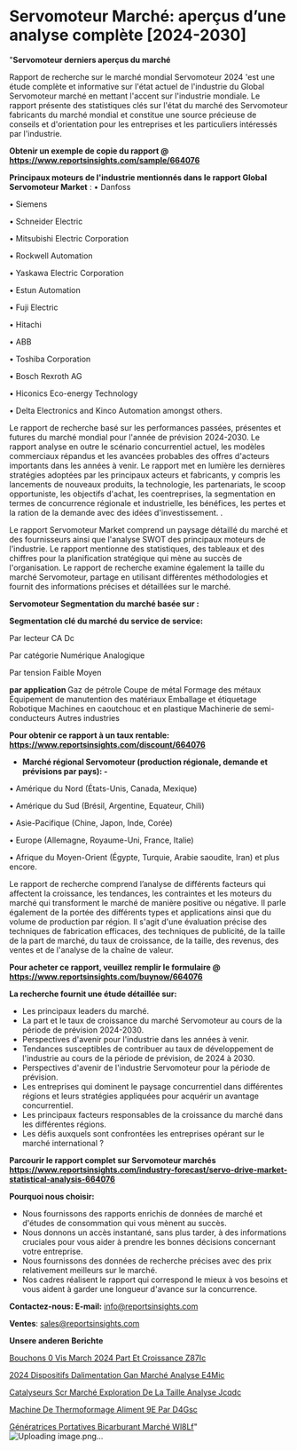 # Servomoteur Marché: aperçus d’une analyse complète [2024-2030]

"<strong>Servomoteur derniers aperçus du marché</strong>

Rapport de recherche sur le marché mondial Servomoteur 2024 'est une étude complète et informative sur l'état actuel de l'industrie du Global Servomoteur marché en mettant l'accent sur l'industrie mondiale. Le rapport présente des statistiques clés sur l'état du marché des Servomoteur fabricants du marché mondial et constitue une source précieuse de conseils et d'orientation pour les entreprises et les particuliers intéressés par l'industrie.

<strong>Obtenir un exemple de copie du rapport @ <a href=https://www.reportsinsights.com/sample/664076>https://www.reportsinsights.com/sample/664076</a></strong>

<strong>Principaux moteurs de l'industrie mentionnés dans le rapport Global Servomoteur Market</strong> :
• Danfoss

• Siemens

• Schneider Electric

• Mitsubishi Electric Corporation

• Rockwell Automation

• Yaskawa Electric Corporation

• Estun Automation

• Fuji Electric

• Hitachi

• ABB

• Toshiba Corporation

• Bosch Rexroth AG

• Hiconics Eco-energy Technology

• Delta Electronics and Kinco Automation amongst others.

Le rapport de recherche basé sur les performances passées, présentes et futures du marché mondial pour l'année de prévision 2024-2030. Le rapport analyse en outre le scénario concurrentiel actuel, les modèles commerciaux répandus et les avancées probables des offres d'acteurs importants dans les années à venir. Le rapport met en lumière les dernières stratégies adoptées par les principaux acteurs et fabricants, y compris les lancements de nouveaux produits, la technologie, les partenariats, le scoop opportuniste, les objectifs d'achat, les coentreprises, la segmentation en termes de concurrence régionale et industrielle, les bénéfices, les pertes et la ration de la demande avec des idées d'investissement. .

Le rapport Servomoteur Market comprend un paysage détaillé du marché et des fournisseurs ainsi que l'analyse SWOT des principaux moteurs de l'industrie. Le rapport mentionne des statistiques, des tableaux et des chiffres pour la planification stratégique qui mène au succès de l'organisation. Le rapport de recherche examine également la taille du marché Servomoteur, partage en utilisant différentes méthodologies et fournit des informations précises et détaillées sur le marché.

<strong>Servomoteur Segmentation du marché basée sur :</strong>

<strong> Segmentation clé du marché du service de service: </strong>

Par lecteur
CA
Dc

Par catégorie
Numérique
Analogique

Par tension
Faible
Moyen

<strong> par application </strong>
Gaz de pétrole
Coupe de métal
Formage des métaux
Équipement de manutention des matériaux
Emballage et étiquetage
Robotique
Machines en caoutchouc et en plastique
Machinerie de semi-conducteurs
Autres industries

<strong>Pour obtenir ce rapport à un taux rentable: <a href=https://www.reportsinsights.com/discount/664076>https://www.reportsinsights.com/discount/664076</a></strong>
<ul>
  <li><strong>Marché régional Servomoteur (production régionale, demande et prévisions par pays): -</strong></li>
</ul>
• Amérique du Nord (États-Unis, Canada, Mexique)

• Amérique du Sud (Brésil, Argentine, Equateur, Chili)

• Asie-Pacifique (Chine, Japon, Inde, Corée)

• Europe (Allemagne, Royaume-Uni, France, Italie)

• Afrique du Moyen-Orient (Égypte, Turquie, Arabie saoudite, Iran) et plus encore.

Le rapport de recherche comprend l’analyse de différents facteurs qui affectent la croissance, les tendances, les contraintes et les moteurs du marché qui transforment le marché de manière positive ou négative. Il parle également de la portée des différents types et applications ainsi que du volume de production par région. Il s'agit d'une évaluation précise des techniques de fabrication efficaces, des techniques de publicité, de la taille de la part de marché, du taux de croissance, de la taille, des revenus, des ventes et de l'analyse de la chaîne de valeur.

<strong>Pour acheter ce rapport, veuillez remplir le formulaire @   <a href=https://www.reportsinsights.com/buynow/664076>https://www.reportsinsights.com/buynow/664076</a></strong>

<strong>La recherche fournit une étude détaillée sur:</strong>
<ul>
  <li>Les principaux leaders du marché.</li>
  <li>La part et le taux de croissance du marché Servomoteur au cours de la période de prévision 2024-2030.</li>
  <li>Perspectives d'avenir pour l'industrie dans les années à venir.</li>
  <li>Tendances susceptibles de contribuer au taux de développement de l'industrie au cours de la période de prévision, de 2024 à 2030.</li>
  <li>Perspectives d'avenir de l'industrie Servomoteur pour la période de prévision.</li>
  <li>Les entreprises qui dominent le paysage concurrentiel dans différentes régions et leurs stratégies appliquées pour acquérir un avantage concurrentiel.</li>
  <li>Les principaux facteurs responsables de la croissance du marché dans les différentes régions.</li>
  <li>Les défis auxquels sont confrontées les entreprises opérant sur le marché international ?</li>
</ul>

<strong>Parcourir le rapport complet sur Servomoteur marchés <a href=https://www.reportsinsights.com/industry-forecast/servo-drive-market-statistical-analysis-664076>https://www.reportsinsights.com/industry-forecast/servo-drive-market-statistical-analysis-664076</a></strong>

<strong>Pourquoi nous choisir:</strong>
<ul>
  <li>Nous fournissons des rapports enrichis de données de marché et d'études de consommation qui vous mènent au succès.</li>
  <li>Nous donnons un accès instantané, sans plus tarder, à des informations cruciales pour vous aider à prendre les bonnes décisions concernant votre entreprise.</li>
  <li>Nous fournissons des données de recherche précises avec des prix relativement meilleurs sur le marché.</li>
  <li>Nos cadres réalisent le rapport qui correspond le mieux à vos besoins et vous aident à garder une longueur d'avance sur la concurrence.</li>
</ul>
<strong>Contactez-nous:
</strong><strong>E-mail:</strong> <a href=mailto:info@reportsinsights.com>info@reportsinsights.com</a>

<strong>Ventes</strong>: <a href=mailto:sales@reportsinsights.com>sales@reportsinsights.com</a>

<strong>Unsere anderen Berichte</strong>

<a href=https://www.linkedin.com/pulse/bouchons-%C3%A0-vis-march%C3%A9-2024-part-et-croissance-z87ic/>Bouchons  0 Vis March 2024 Part Et Croissance Z87Ic</a>

<a href=https://www.linkedin.com/pulse/2024-dispositifs-dalimentation-gan-marché-analyse-e4mic/>2024 Dispositifs Dalimentation Gan Marché Analyse E4Mic</a>

<a href=https://www.linkedin.com/pulse/catalyseurs-scr-marché-exploration-de-la-taille-analyse-jcqdc/>Catalyseurs Scr Marché Exploration De La Taille Analyse Jcqdc</a>

<a href=https://www.linkedin.com/pulse/machine-de-thermoformage-aliment%C3%A9e-par-d4gsc/>Machine De Thermoformage Aliment 9E Par D4Gsc</a>

<a href=https://www.linkedin.com/pulse/génératrices-portatives-bicarburant-marché-wl8lf/>Génératrices Portatives Bicarburant Marché Wl8Lf</a>"
![Uploading image.png…]()
